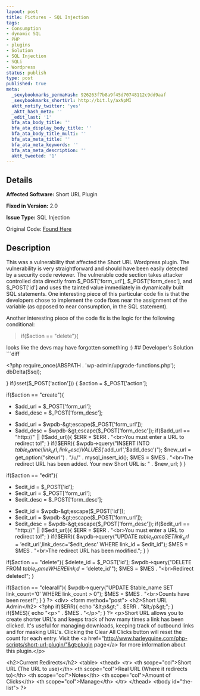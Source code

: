 ```yaml
---
layout: post
title: Pictures - SQL Injection
tags:
- Consumption
- dynamic SQL
- PHP
- plugins
- Solution
- SQL Injection
- SQLi
- Wordpress
status: publish
type: post
published: true
meta:
  _sexybookmarks_permaHash: 926263f7b8a9f45d70748112c9dd9aaf
  _sexybookmarks_shortUrl: http://bit.ly/axNpMI
  aktt_notify_twitter: 'yes'
  _aktt_hash_meta: ''
  _edit_last: '1'
  bfa_ata_body_title: ''
  bfa_ata_display_body_title: ''
  bfa_ata_body_title_multi: ''
  bfa_ata_meta_title: ''
  bfa_ata_meta_keywords: ''
  bfa_ata_meta_description: ''
  aktt_tweeted: '1'
---
```

## Details
__Affected Software:__ Short URL Plugin

__Fixed in Version:__  2.0

__Issue Type:__ SQL Injection

Original Code: <a title="Pictures" href="http://spotthevuln.com/2010/05/pictures/" target="_blank">Found Here</a>
## Description
This was a vulnerability that affected the Short URL Wordpress plugin. The vulnerability is very straightforward and should have been easily detected by a security code reviewer. The vulnerable code section takes attacker controlled data directly from $_POST['form_url'], $_POST['form_desc'], and $_POST['id'] and uses the tainted value immediately in dynamically built SQL statements. One interesting piece of this particular code fix is that the developers chose to implement the code fixes near the assignment of the variable (as opposed to near consumption, in the SQL statement).

Another interesting piece of the code fix is the logic for the following conditional:
<blockquote>if($action == "delete"){</blockquote>
looks like the devs may have forgotten something :)
## Developer's Solution
```diff

&lt;?php
require_once(ABSPATH . 'wp-admin/upgrade-functions.php');
   dbDelta($sql);

   }
   if(isset($_POST['action'])) {
      $action = $_POST['action'];

if($action == "create"){
-  $add_url = $_POST['form_url'];
-  $add_desc = $_POST['form_desc'];
+  $add_url = $wpdb-&gt;escape($_POST['form_url']);
+  $add_desc = $wpdb-&gt;escape($_POST['form_desc']);
   if($add_url == "http://" || (!$add_url)){ $ERR = $ERR . "&lt;br&gt;You must enter a URL to redirect to!"; }
   if(!$ERR){
      $wpdb-&gt;query("INSERT INTO $table_name (link_url,link_desc) VALUES ('$add_url','$add_desc')");
         $new_url = get_option("siteurl") . "/u/" . mysql_insert_id();
         $MES = $MES . "&lt;br&gt;The redirect URL has been added. Your new Short URL is: " . $new_url;
         }
      }

if($action == "edit"){
-  $edit_id = $_POST['id'];
-  $edit_url = $_POST['form_url'];
-  $edit_desc = $_POST['form_desc'];
+  $edit_id = $wpdb-&gt;escape($_POST['id']);
+  $edit_url = $wpdb-&gt;escape($_POST['form_url']);
+  $edit_desc = $wpdb-&gt;escape($_POST['form_desc']);
   if($edit_url == "http://" || (!$edit_url)){ $ERR = $ERR . "&lt;br&gt;You must enter a URL to redirect to!"; }
   if(!$ERR){
      $wpdb-&gt;query("UPDATE $table_name SET link_url='$edit_url',link_desc='$edit_desc' WHERE link_id = $edit_id");
         $MES = $MES . "&lt;br&gt;The redirect URL has been modified.";
         }
      }


if($action == "delete"){
   $delete_id = $_POST['id'];
   $wpdb-&gt;query("DELETE FROM $table_name WHERE link_id = '$delete_id'");
   $MES = $MES . "&lt;br&gt;Redirect deleted!";
   }

if($action == "clearall"){
        $wpdb-&gt;query("UPDATE $table_name SET link_count='0' WHERE link_count &gt; 0");
   $MES = $MES . "&lt;br&gt;Counts have been reset!";
   }
}
   ?&gt;
   &lt;div&gt;
   &lt;form method="post"&gt;
      &lt;h2&gt;Short URL Admin&lt;/h2&gt;
&lt;?php if($ERR){ echo "&lt;p&gt;" . $ERR . "&lt;/p&gt;"; }
if($MES){ echo "&lt;p&gt;" . $MES . "&lt;/p&gt;"; } ?&gt;
      &lt;p&gt;Short URL allows you to create shorter URL's and keeps track of how many
times a link has been clicked. It's useful for managing downloads, keeping track
of outbound links and for masking URL's. Clicking the Clear All Clicks button
will reset the count for each entry. Visit the &lt;a href="<a href="http://www.harleyquine.com/php-scripts/short-url-plugin/%22%3Eplugin">http://www.harleyquine.com/php-scripts/short-url-plugin/"&gt;plugin</a> page&lt;/a&gt; for more information about this plugin.&lt;/p&gt;

&lt;h2&gt;Current Redirects&lt;/h2&gt;
&lt;table&gt;
   &lt;thead&gt;
   &lt;tr&gt;
   &lt;th scope="col"&gt;Short URL (The URL to use)&lt;/th&gt;
   &lt;th scope="col"&gt;Real URL (Where it redirects to)&lt;/th&gt;
   &lt;th scope="col"&gt;Notes&lt;/th&gt;
   &lt;th scope="col"&gt;Amount of Clicks&lt;/th&gt;
   &lt;th scope="col"&gt;Manage&lt;/th&gt;
   &lt;/tr&gt;
      &lt;/thead&gt;
   &lt;tbody id="the-list"&gt;
?&gt;

```
